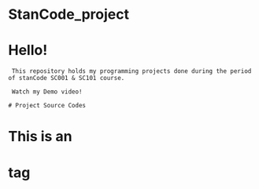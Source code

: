 # StanCode_project <h1> Hello! 
     This repository holds my programming projects done during the period of stanCode SC001 & SC101 course.

     Watch my Demo video!

    
   
   
`# Project Source Codes`



# This is an <h1> tag

